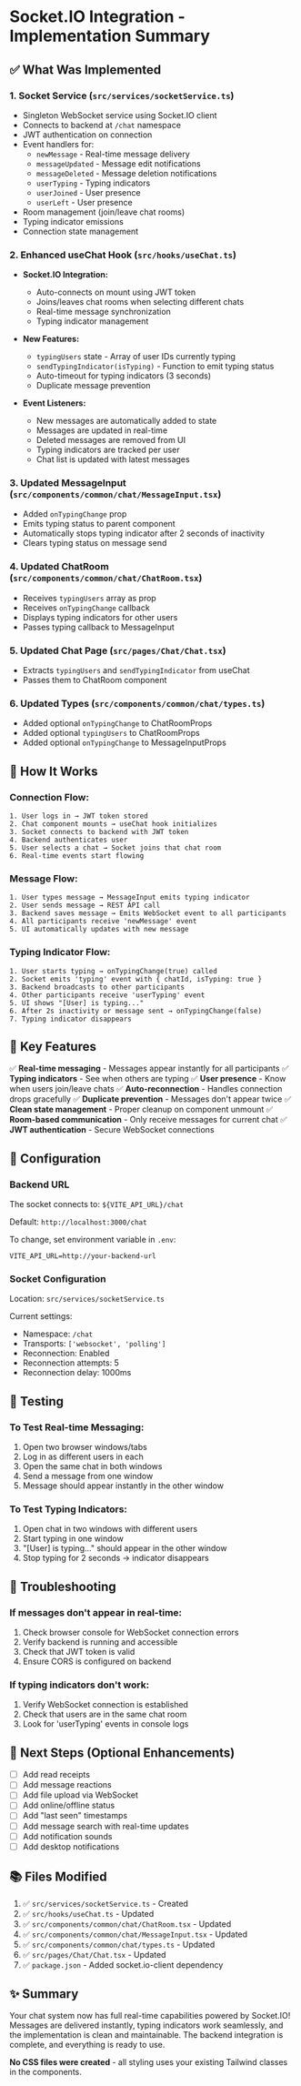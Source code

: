 # Socket.IO Integration - Implementation Summary

## ✅ What Was Implemented

### 1. **Socket Service** (`src/services/socketService.ts`)
- Singleton WebSocket service using Socket.IO client
- Connects to backend at `/chat` namespace
- JWT authentication on connection
- Event handlers for:
  - `newMessage` - Real-time message delivery
  - `messageUpdated` - Message edit notifications
  - `messageDeleted` - Message deletion notifications
  - `userTyping` - Typing indicators
  - `userJoined` - User presence
  - `userLeft` - User presence
- Room management (join/leave chat rooms)
- Typing indicator emissions
- Connection state management

### 2. **Enhanced useChat Hook** (`src/hooks/useChat.ts`)
- **Socket.IO Integration:**
  - Auto-connects on mount using JWT token
  - Joins/leaves chat rooms when selecting different chats
  - Real-time message synchronization
  - Typing indicator management
  
- **New Features:**
  - `typingUsers` state - Array of user IDs currently typing
  - `sendTypingIndicator(isTyping)` - Function to emit typing status
  - Auto-timeout for typing indicators (3 seconds)
  - Duplicate message prevention
  
- **Event Listeners:**
  - New messages are automatically added to state
  - Messages are updated in real-time
  - Deleted messages are removed from UI
  - Typing indicators are tracked per user
  - Chat list is updated with latest messages

### 3. **Updated MessageInput** (`src/components/common/chat/MessageInput.tsx`)
- Added `onTypingChange` prop
- Emits typing status to parent component
- Automatically stops typing indicator after 2 seconds of inactivity
- Clears typing status on message send

### 4. **Updated ChatRoom** (`src/components/common/chat/ChatRoom.tsx`)
- Receives `typingUsers` array as prop
- Receives `onTypingChange` callback
- Displays typing indicators for other users
- Passes typing callback to MessageInput

### 5. **Updated Chat Page** (`src/pages/Chat/Chat.tsx`)
- Extracts `typingUsers` and `sendTypingIndicator` from useChat
- Passes them to ChatRoom component

### 6. **Updated Types** (`src/components/common/chat/types.ts`)
- Added optional `onTypingChange` to ChatRoomProps
- Added optional `typingUsers` to ChatRoomProps
- Added optional `onTypingChange` to MessageInputProps

## 🔄 How It Works

### Connection Flow:
```
1. User logs in → JWT token stored
2. Chat component mounts → useChat hook initializes
3. Socket connects to backend with JWT token
4. Backend authenticates user
5. User selects a chat → Socket joins that chat room
6. Real-time events start flowing
```

### Message Flow:
```
1. User types message → MessageInput emits typing indicator
2. User sends message → REST API call
3. Backend saves message → Emits WebSocket event to all participants
4. All participants receive 'newMessage' event
5. UI automatically updates with new message
```

### Typing Indicator Flow:
```
1. User starts typing → onTypingChange(true) called
2. Socket emits 'typing' event with { chatId, isTyping: true }
3. Backend broadcasts to other participants
4. Other participants receive 'userTyping' event
5. UI shows "[User] is typing..."
6. After 2s inactivity or message sent → onTypingChange(false)
7. Typing indicator disappears
```

## 🎯 Key Features

✅ **Real-time messaging** - Messages appear instantly for all participants
✅ **Typing indicators** - See when others are typing
✅ **User presence** - Know when users join/leave chats
✅ **Auto-reconnection** - Handles connection drops gracefully
✅ **Duplicate prevention** - Messages don't appear twice
✅ **Clean state management** - Proper cleanup on component unmount
✅ **Room-based communication** - Only receive messages for current chat
✅ **JWT authentication** - Secure WebSocket connections

## 📝 Configuration

### Backend URL
The socket connects to: `${VITE_API_URL}/chat`

Default: `http://localhost:3000/chat`

To change, set environment variable in `.env`:
```env
VITE_API_URL=http://your-backend-url
```

### Socket Configuration
Location: `src/services/socketService.ts`

Current settings:
- Namespace: `/chat`
- Transports: `['websocket', 'polling']`
- Reconnection: Enabled
- Reconnection attempts: 5
- Reconnection delay: 1000ms

## 🧪 Testing

### To Test Real-time Messaging:
1. Open two browser windows/tabs
2. Log in as different users in each
3. Open the same chat in both windows
4. Send a message from one window
5. Message should appear instantly in the other window

### To Test Typing Indicators:
1. Open chat in two windows with different users
2. Start typing in one window
3. "[User] is typing..." should appear in the other window
4. Stop typing for 2 seconds → indicator disappears

## 🔧 Troubleshooting

### If messages don't appear in real-time:
1. Check browser console for WebSocket connection errors
2. Verify backend is running and accessible
3. Check that JWT token is valid
4. Ensure CORS is configured on backend

### If typing indicators don't work:
1. Verify WebSocket connection is established
2. Check that users are in the same chat room
3. Look for 'userTyping' events in console logs

## 🚀 Next Steps (Optional Enhancements)

- [ ] Add read receipts
- [ ] Add message reactions
- [ ] Add file upload via WebSocket
- [ ] Add online/offline status
- [ ] Add "last seen" timestamps
- [ ] Add message search with real-time updates
- [ ] Add notification sounds
- [ ] Add desktop notifications

## 📚 Files Modified

1. ✅ `src/services/socketService.ts` - Created
2. ✅ `src/hooks/useChat.ts` - Updated
3. ✅ `src/components/common/chat/ChatRoom.tsx` - Updated
4. ✅ `src/components/common/chat/MessageInput.tsx` - Updated
5. ✅ `src/components/common/chat/types.ts` - Updated
6. ✅ `src/pages/Chat/Chat.tsx` - Updated
7. ✅ `package.json` - Added socket.io-client dependency

## ✨ Summary

Your chat system now has full real-time capabilities powered by Socket.IO! Messages are delivered instantly, typing indicators work seamlessly, and the implementation is clean and maintainable. The backend integration is complete, and everything is ready to use.

**No CSS files were created** - all styling uses your existing Tailwind classes in the components.

